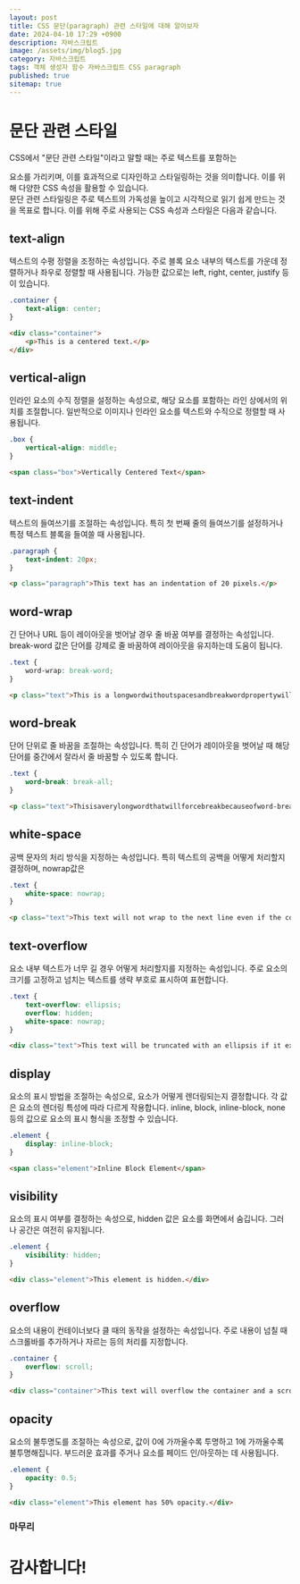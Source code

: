 ```yaml
---
layout: post
title: CSS 문단(paragraph) 관련 스타일에 대해 알아보자
date: 2024-04-10 17:29 +0900
description: 자바스크립트
image: /assets/img/blog5.jpg
category: 자바스크립트
tags: 객체 생성자 함수 자바스크립트 CSS paragraph
published: true
sitemap: true
---
```


# 문단 관련 스타일
CSS에서 "문단 관련 스타일"이라고 말할 때는 주로 텍스트를 포함하는 <p> 요소를 가리키며, 이를 효과적으로 디자인하고 스타일링하는 것을 의미합니다. 이를 위해 다양한 CSS 속성을 활용할 수 있습니다.<br>
문단 관련 스타일링은 주로 텍스트의 가독성을 높이고 시각적으로 읽기 쉽게 만드는 것을 목표로 합니다. 이를 위해 주로 사용되는 CSS 속성과 스타일은 다음과 같습니다.


## text-align
텍스트의 수평 정렬을 조정하는 속성입니다. 주로 블록 요소 내부의 텍스트를 가운데 정렬하거나 좌우로 정렬할 때 사용됩니다. 가능한 값으로는 left, right, center, justify 등이 있습니다.
````css
.container {
    text-align: center;
}
````
````html
<div class="container">
    <p>This is a centered text.</p>
</div>
````

## vertical-align
인라인 요소의 수직 정렬을 설정하는 속성으로, 해당 요소를 포함하는 라인 상에서의 위치를 조절합니다. 일반적으로 이미지나 인라인 요소를 텍스트와 수직으로 정렬할 때 사용됩니다.
````css
.box {
    vertical-align: middle;
}
````
````html
<span class="box">Vertically Centered Text</span>
````

## text-indent
텍스트의 들여쓰기를 조절하는 속성입니다. 특히 첫 번째 줄의 들여쓰기를 설정하거나 특정 텍스트 블록을 들여쓸 때 사용됩니다.
````css
.paragraph {
    text-indent: 20px;
}
````
````html
<p class="paragraph">This text has an indentation of 20 pixels.</p>
````

## word-wrap
긴 단어나 URL 등이 레이아웃을 벗어날 경우 줄 바꿈 여부를 결정하는 속성입니다. break-word 값은 단어를 강제로 줄 바꿈하여 레이아웃을 유지하는데 도움이 됩니다.
````css
.text {
    word-wrap: break-word;
}
````
````html
<p class="text">This is a longwordwithoutspacesandbreakwordpropertywillbreakthisword.</p>
````

## word-break
단어 단위로 줄 바꿈을 조절하는 속성입니다. 특히 긴 단어가 레이아웃을 벗어날 때 해당 단어를 중간에서 잘라서 줄 바꿈할 수 있도록 합니다.
````css
.text {
    word-break: break-all;
}
````
````html
<p class="text">Thisisaverylongwordthatwillforcebreakbecauseofword-breakproperty.</p>
````

## white-space
공백 문자의 처리 방식을 지정하는 속성입니다. 특히 텍스트의 공백을 어떻게 처리할지 결정하며, nowrap값은
````css
.text {
    white-space: nowrap;
}
````
````html
<p class="text">This text will not wrap to the next line even if the container is narrower.</p>
````

## text-overflow
요소 내부 텍스트가 너무 길 경우 어떻게 처리할지를 지정하는 속성입니다. 주로 요소의 크기를 고정하고 넘치는 텍스트를 생략 부호로 표시하여 표현합니다.
````css
.text {
    text-overflow: ellipsis;
    overflow: hidden;
    white-space: nowrap;
}
````
````html
<div class="text">This text will be truncated with an ellipsis if it exceeds the container's width.</div>
````

## display
요소의 표시 방법을 조절하는 속성으로, 요소가 어떻게 렌더링되는지 결정합니다. 각 값은 요소의 렌더링 특성에 따라 다르게 작용합니다. inline, block, inline-block, none 등의 값으로 요소의 표시 형식을 조정할 수 있습니다.
````css
.element {
    display: inline-block;
}
````
````html
<span class="element">Inline Block Element</span>
````

## visibility
요소의 표시 여부를 결정하는 속성으로, hidden 값은 요소를 화면에서 숨깁니다. 그러나 공간은 여전히 유지됩니다.
````css
.element {
    visibility: hidden;
}
````
````html
<div class="element">This element is hidden.</div>
````

## overflow
요소의 내용이 컨테이너보다 클 때의 동작을 설정하는 속성입니다. 주로 내용이 넘칠 때 스크롤바를 추가하거나 자르는 등의 처리를 지정합니다.
````css
.container {
    overflow: scroll;
}
````
````html
<div class="container">This text will overflow the container and a scrollbar will be added.</div>
````

## opacity
요소의 불투명도를 조절하는 속성으로, 값이 0에 가까울수록 투명하고 1에 가까울수록 불투명해집니다. 부드러운 효과를 주거나 요소를 페이드 인/아웃하는 데 사용됩니다.
````css
.element {
    opacity: 0.5;
}
````
````html
<div class="element">This element has 50% opacity.</div>
````
### 마무리


# 감사합니다!